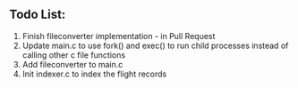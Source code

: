 ## Todo List:
1. Finish fileconverter implementation - in Pull Request
1. Update main.c to use fork() and exec() to run child processes instead of calling other c file functions
1. Add fileconverter to main.c
1. Init indexer.c to index the flight records
